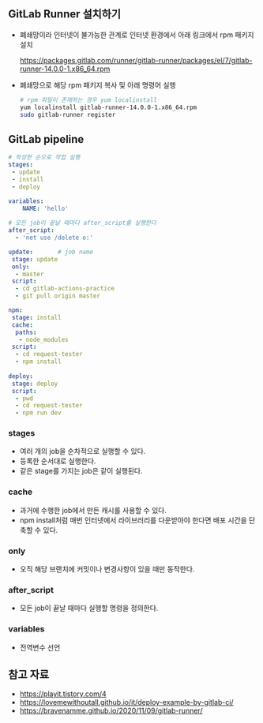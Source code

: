 ## GitLab Runner 설치하기

- 폐쇄망이라 인터넷이 불가능한 관계로 인터넷 환경에서 아래 링크에서 rpm 패키지 설치
    
    https://packages.gitlab.com/runner/gitlab-runner/packages/el/7/gitlab-runner-14.0.0-1.x86_64.rpm
    
- 폐쇄망으로 해당 rpm 패키지 복사 및 아래 명령어 실행
    
    ```bash
    # rpm 파일이 존재하는 경우 yum localinstall
    yum localinstall gitlab-runner-14.0.0-1.x86_64.rpm
    sudo gitlab-runner register
    ```
    

## GitLab pipeline

```yaml
# 작성한 순으로 작업 실행
stages:
 - update
 - install
 - deploy

variables:
	NAME: 'hello'
 
# 모든 job이 끝날 때마다 after_script를 실행한다
after_script:
  - 'net use /delete o:'

update:       # job name
 stage: update
 only:
  - master
 script:
  - cd gitlab-actions-practice
  - git pull origin master

npm:
 stage: install
 cache:
  paths:
   - node_modules
 script:
  - cd request-tester
  - npm install
 
deploy:
 stage: deploy
 script:
  - pwd
  - cd request-tester
  - npm run dev

```

### stages

- 여러 개의 job을 순차적으로 실행할 수 있다.
- 등록한 순서대로 실행한다.
- 같은 stage를 가지는 job은 같이 실행된다.

### cache

- 과거에 수행한 job에서 만든 캐시를 사용할 수 있다.
- npm install처럼 매번 인터넷에서 라이브러리를 다운받아야 한다면 배포 시간을 단축할 수 있다.

### only

- 오직 해당 브랜치에 커밋이나 변경사항이 있을 때만 동작한다.

### after_script

- 모든 job이 끝날 때마다 실행할 명령을 정의한다.

### variables

- 전역변수 선언

## 참고 자료

- https://playit.tistory.com/4
- https://lovemewithoutall.github.io/it/deploy-example-by-gitlab-ci/
- https://bravenamme.github.io/2020/11/09/gitlab-runner/
